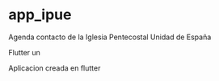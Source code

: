 # app_ipue
Agenda contacto de la Iglesia Pentecostal Unidad de España


Flutter un

Aplicacion creada en flutter

